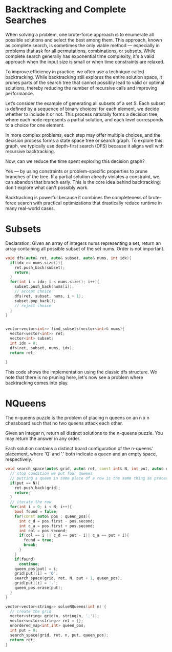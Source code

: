 # Backtracking and Complete Searches
When solving a problem, one brute-force approach is to enumerate all possible solutions and select the best among them. This approach, known as complete search, is sometimes the only viable method — especially in problems that ask for all permutations, combinations, or subsets. While complete search generally has exponential time complexity, it's a valid approach when the input size is small or when time constraints are relaxed.

To improve efficiency in practice, we often use a technique called backtracking. While backtracking still explores the entire solution space, it prunes parts of the search tree that cannot possibly lead to valid or optimal solutions, thereby reducing the number of recursive calls and improving performance.

Let’s consider the example of generating all subsets of a set S. Each subset is defined by a sequence of binary choices: for each element, we decide whether to include it or not. This process naturally forms a decision tree, where each node represents a partial solution, and each level corresponds to a choice for one element.

In more complex problems, each step may offer multiple choices, and the decision process forms a state space tree or search graph. To explore this graph, we typically use depth-first search (DFS) because it aligns well with recursive backtracking.

Now, can we reduce the time spent exploring this decision graph?

Yes — by using constraints or problem-specific properties to prune branches of the tree. If a partial solution already violates a constraint, we can abandon that branch early. This is the core idea behind backtracking: don't explore what can't possibly work.

Backtracking is powerful because it combines the completeness of brute-force search with practical optimizations that drastically reduce runtime in many real-world cases.


# Subsets
Declaration: Given an array of integers nums representing a set, return an array containing all possible subset of the set nums. Order is not important.
```cpp
void dfs(auto& ret, auto& subset, auto& nums, int idx){
  if(idx >= nums.size()){
    ret.push_back(subset);
    return;
  }
  for(int i = idx; i < nums.size(); i++){
    subset.push_back(nums[i]);
    // accept choice
    dfs(ret, subset, nums, i + 1);
    subset.pop_back();
    // reject choice
  }
}


vector<vector<int>> find_subsets(vector<int>& nums){
  vector<vector<int>> ret;
  vector<int> subset;
  int idx = 0;
  dfs(ret, subset, nums, idx);
  return ret;
  
}
```
This code shows the implementation using the classic dfs structure.
We note that there is no pruning here, let's now see a problem where backtracking comes into play.

# NQueens
The n-queens puzzle is the problem of placing n queens on an n x n chessboard such that no two queens attack each other.

Given an integer n, return all distinct solutions to the n-queens puzzle. You may return the answer in any order.

Each solution contains a distinct board configuration of the n-queens' placement, where 'Q' and '.' both indicate a queen and an empty space, respectively.

```cpp
void search_space(auto& grid, auto& ret, const int& N, int put, auto& queen_pos){
  // stop condition we put four queens 
  // putting a queen in some place of a row is the same thing as processing the row itself
  if(put == N){
    ret.push_back(grid);
    return;
  }
  // iterate the row
  for(int i = 0; i < N; i++){
    bool found = false;
    for(const auto& pos : queen_pos){
      int c_d = pos.first - pos.second;
      int c_a = pos.first + pos.second;
      int col = pos.second;
      if(col == i || c_d == put - i|| c_a == put + i){
        found = true;
        break;
      }
    }
    if(found)
      continue;
    queen_pos[put] = i;
    grid[put][i] = 'Q';
    search_space(grid, ret, N, put + 1, queen_pos);
    grid[put][i] = '.';
    queen_pos.erase(put);
  }
}

vector<vector<string>> solveNQueens(int n) {
  // create the grid
  vector<string> grid(n, string(n, '.'));
  vector<vector<string>> ret = {};
  unordered_map<int,int> queen_pos;
  int put = 0;
  search_space(grid, ret, n, put, queen_pos);
  return ret;
}

```







